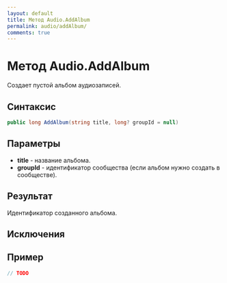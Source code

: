 ```yaml
---
layout: default
title: Метод Audio.AddAlbum
permalink: audio/addAlbum/
comments: true
---
```

# Метод Audio.AddAlbum
Создает пустой альбом аудиозаписей.

## Синтаксис
```csharp
public long AddAlbum(string title, long? groupId = null)
```

## Параметры
+ **title** - название альбома.
+ **groupId** - идентификатор сообщества (если альбом нужно создать в сообществе).

## Результат
Идентификатор созданного альбома.

## Исключения

## Пример
```csharp
// TODO
```